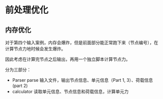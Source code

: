 # 前处理优化

## 内存优化

对于第四个输入案例，内存会爆炸，但是前面部分能正常跑下来（节点编号），在计算节点力地时候会发生爆炸。

因此考虑在计算完节点之后输出，再用一个独立脚本计算节点力。

分为三部分：

+ Parser parse 输入文件，输出节点信息、单元信息（Part 1, 3）、荷载信息(part 2)
+ calculator 读取单元信息、节点信息和荷载信息，计算单元力
